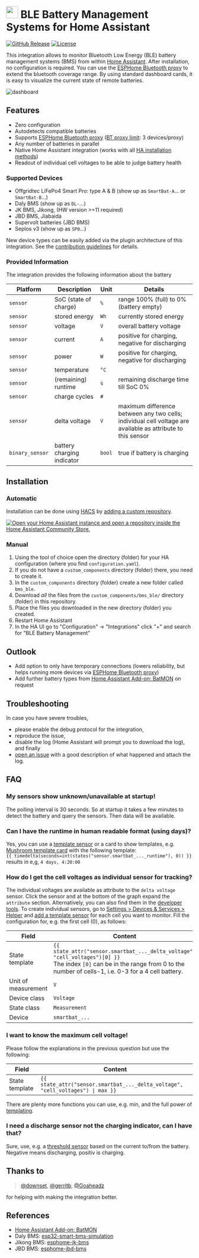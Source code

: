 # <img src="https://github.com/patman15/BMS_BLE-HA/assets/14628713/0ee84af9-300a-4a26-a098-26954a46ec36" width="32" height="32"> BLE Battery Management Systems for Home Assistant

[![GitHub Release][releases-shield]][releases]
[![License][license-shield]](LICENSE)

This integration allows to monitor Bluetooth Low Energy (BLE) battery management systems (BMS) from within [Home Assistant](https://www.home-assistant.io/). After installation, no configuration is required. You can use the [ESPHome Bluetooth proxy](https://esphome.io/components/bluetooth_proxy) to extend the bluetooth coverage range. By using standard dashboard cards, it is easy to visualize the current state of remote batteries.

![dashboard](https://github.com/user-attachments/assets/40f90f70-cd98-475f-b528-a644d587b730)

## Features
- Zero configuration
- Autodetects compatible batteries
- Supports [ESPHome Bluetooth proxy](https://esphome.io/components/bluetooth_proxy) ([BT proxy limit](https://esphome.io/components/bluetooth_proxy): 3 devices/proxy)
- Any number of batteries in parallel
- Native Home Assistant integration (works with all [HA installation methods](https://www.home-assistant.io/installation/#advanced-installation-methods))
- Readout of individual cell voltages to be able to judge battery health

### Supported Devices
- Offgridtec LiFePo4 Smart Pro: type A & B (show up as `SmartBat-A`&#x2026; or `SmartBat-B`&#x2026;)
- Daly BMS (show up as `DL-`&#x2026;)
- JK BMS, Jikong, (HW version >=11 required)
- JBD BMS, Jiabaida
- Supervolt batteries (JBD BMS)
- Seplos v3 (show up as `SP0`&#x2026;)

New device types can be easily added via the plugin architecture of this integration. See the [contribution guidelines](CONTRIBUTING.md) for details.

### Provided Information
The integration provides the following information about the battery

Platform | Description | Unit | Details
-- | -- | -- | --
`sensor` | SoC (state of charge) | `%` | range 100% (full) to 0% (battery empty)
`sensor` | stored energy | `Wh` | currently stored energy
`sensor` | voltage | `V` | overall battery voltage
`sensor` | current | `A` | positive for charging, negative for discharging
`sensor` | power | `W` | positive for charging, negative for discharging
`sensor` | temperature | `°C` |
`sensor` | (remaining) runtime | `s` | remaining discharge time till SoC 0%
`sensor` | charge cycles | `#` |
`sensor` | delta voltage | `V` | maximum difference between any two cells; individual cell voltage are available as attribute to this sensor
`binary_sensor` | battery charging indicator | `bool` | true if battery is charging


## Installation
### Automatic
Installation can be done using [HACS](https://hacs.xyz/) by [adding a custom repository](https://hacs.xyz/docs/faq/custom_repositories/).

[![Open your Home Assistant instance and open a repository inside the Home Assistant Community Store.](https://my.home-assistant.io/badges/hacs_repository.svg)](https://my.home-assistant.io/redirect/hacs_repository/?owner=patman15&repository=BMS_BLE-HA&category=Integration)

### Manual
1. Using the tool of choice open the directory (folder) for your HA configuration (where you find `configuration.yaml`).
1. If you do not have a `custom_components` directory (folder) there, you need to create it.
1. In the `custom_components` directory (folder) create a new folder called `bms_ble`.
1. Download _all_ the files from the `custom_components/bms_ble/` directory (folder) in this repository.
1. Place the files you downloaded in the new directory (folder) you created.
1. Restart Home Assistant
1. In the HA UI go to "Configuration" -> "Integrations" click "+" and search for "BLE Battery Management"

## Outlook
- Add option to only have temporary connections (lowers reliability, but helps running more devices via [ESPHome Bluetooth proxy](https://esphome.io/components/bluetooth_proxy))
- Add further battery types from [Home Assistant Add-on: BatMON](https://github.com/fl4p/batmon-ha) on request

## Troubleshooting
In case you have severe troubles,

- please enable the debug protocol for the integration,
- reproduce the issue,
- disable the log (Home Assistant will prompt you to download the log), and finally
- [open an issue]([https://github.com/patman15/BMS_BLE-HA/issues](https://github.com/patman15/BMS_BLE-HA/issues/new?assignees=&labels=Bug&projects=&template=bug.yml)) with a good description of what happened and attach the log.

## FAQ
### My sensors show unknown/unavailable at startup!
The polling interval is 30 seconds. So at startup it takes a few minutes to detect the battery and query the sensors. Then data will be available.

### Can I have the runtime in human readable format (using days)?
Yes, you can use a [template sensor](https://my.home-assistant.io/redirect/config_flow_start?domain=template) or a card to show templates, e.g. [Mushroom template card](https://github.com/piitaya/lovelace-mushroom) with the following template:<br>
`{{ timedelta(seconds=int(states("sensor.smartbat_..._runtime"), 0)) }}` results in e,g, `4 days, 4:20:00`

### How do I get the cell voltages as individual sensor for tracking?
The individual voltages are available as attribute to the `delta voltage` sensor. Click the sensor and at the bottom of the graph expand the `attribute` section. Alternatively, you can also find them in the [developer tools](https://my.home-assistant.io/redirect/developer_states/).
To create individual sensors, go to [Settings > Devices & Services > Helper](https://my.home-assistant.io/redirect/helpers) and [add a template sensor](https://my.home-assistant.io/redirect/config_flow_start?domain=template) for each cell you want to monitor. Fill the configuration for, e.g. the first cell (0), as follows:

Field | Content
-- | --
State template | `{{ state_attr("sensor.smartbat_..._delta_voltage", "cell_voltages")[0] }}`<br>The index `[0]` can be in the range from 0 to the number of cells-1, i.e. 0-3 for a 4 cell battery.
Unit of measurement | `V`
Device class | `Voltage`
State class | `Measurement`
Device | `smartbat_...`

### I want to know the maximum cell voltage!
Please follow the explanations in the previous question but use the following:

Field | Content
-- | --
State template | `{{ state_attr("sensor.smartbat_..._delta_voltage", "cell_voltages") \| max }}` 

There are plenty more functions you can use, e.g. min, and the full power of [templating](https://www.home-assistant.io/docs/configuration/templating/).


### I need a discharge sensor not the charging indicator, can I have that?
Sure, use, e.g. a [threshold sensor](https://my.home-assistant.io/redirect/config_flow_start/?domain=threshold) based on the current to/from the battery. Negative means discharging, positiv is charging.

## Thanks to
> [@downset](https://github.com/patman15/BMS_BLE-HA/issues/19), [@gerritb](https://github.com/patman15/BMS_BLE-HA/issues/22), [@Goaheadz](https://github.com/patman15/BMS_BLE-HA/issues/24)

for helping with making the integration better.

## References
- [Home Assistant Add-on: BatMON](https://github.com/fl4p/batmon-ha)
- Daly BMS: [esp32-smart-bms-simulation](https://github.com/roccotsi2/esp32-smart-bms-simulation)
- Jikong BMS: [esphome-jk-bms](https://github.com/syssi/esphome-jk-bms)
- JBD BMS: [esphome-jbd-bms](https://github.com/syssi/esphome-jbd-bms)

[license-shield]: https://img.shields.io/github/license/patman15/BMS_BLE-HA.svg?style=for-the-badge
[releases-shield]: https://img.shields.io/github/release/patman15/BMS_BLE-HA.svg?style=for-the-badge
[releases]: https://github.com//patman15/BMS_BLE-HA/releases
